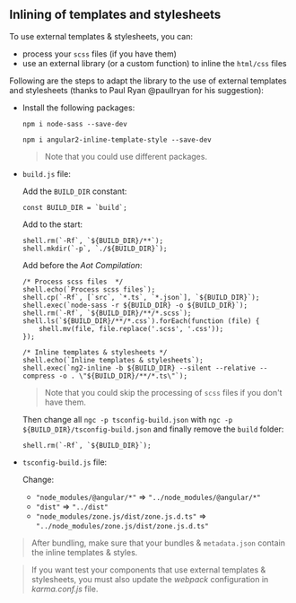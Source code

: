 ## Inlining of templates and stylesheets

To use external templates & stylesheets, you can:
- process your `scss` files (if you have them)
- use an external library (or a custom function) to inline the `html/css` files

Following are the steps to adapt the library to the use of external templates and stylesheets (thanks to Paul Ryan @paullryan for his suggestion):

- Install the following packages:

    ```
    npm i node-sass --save-dev
    ```
    ```
    npm i angular2-inline-template-style --save-dev
    ```
    > Note that you could use different packages.

- `build.js` file:

    Add the `BUILD_DIR` constant:
    ```
    const BUILD_DIR = `build`;
    ```
    Add to the start:
    ```
    shell.rm(`-Rf`, `${BUILD_DIR}/**`);
    shell.mkdir(`-p`, `./${BUILD_DIR}`);
    ```
    Add before the _Aot Compilation_:
    ```
    /* Process scss files  */
    shell.echo(`Process scss files`);
    shell.cp(`-Rf`, [`src`, `*.ts`, `*.json`], `${BUILD_DIR}`);
    shell.exec(`node-sass -r ${BUILD_DIR} -o ${BUILD_DIR}`);
    shell.rm(`-Rf`, `${BUILD_DIR}/**/*.scss`);
    shell.ls(`${BUILD_DIR}/**/*.css`).forEach(function (file) {
        shell.mv(file, file.replace('.scss', '.css'));
    });

    /* Inline templates & stylesheets */
    shell.echo(`Inline templates & stylesheets`);
    shell.exec(`ng2-inline -b ${BUILD_DIR} --silent --relative --compress -o . \"${BUILD_DIR}/**/*.ts\"`);
    ```
    > Note that you could skip the processing of `scss` files if you don't have them.

    Then change all `ngc -p tsconfig-build.json` with `ngc -p ${BUILD_DIR}/tsconfig-build.json` and finally remove the `build` folder:
    ```
    shell.rm(`-Rf`, `${BUILD_DIR}`);
    ```

- `tsconfig-build.js` file:

    Change:

    - `"node_modules/@angular/*"` => `"../node_modules/@angular/*"`
    - `"dist"` => `"../dist"`
    - `"node_modules/zone.js/dist/zone.js.d.ts"` => `"../node_modules/zone.js/dist/zone.js.d.ts"`

> After bundling, make sure that your bundles & `metadata.json` contain the inline templates & styles.

> If you want test your components that use external templates & stylesheets, you must also update the _webpack_ configuration in _karma.conf.js_ file.
